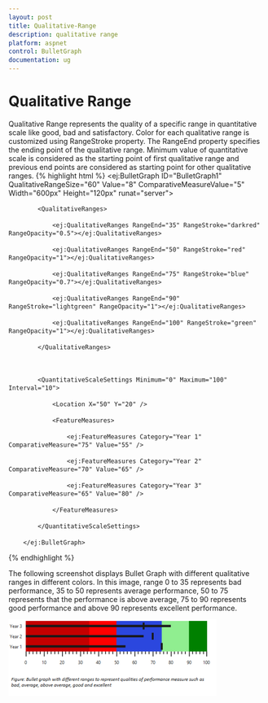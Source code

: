 ```yaml
---
layout: post
title: Qualitative-Range
description: qualitative range
platform: aspnet
control: BulletGraph	
documentation: ug
---
```


# Qualitative Range

Qualitative Range represents the quality of a specific range in quantitative scale like good, bad and satisfactory. Color for each qualitative range is customized using RangeStroke property. The RangeEnd property specifies the ending point of the qualitative range. Minimum value of quantitative scale is considered as the starting point of first qualitative range and previous end points are considered as starting point for other qualitative ranges. 
{% highlight html %}
<ej:BulletGraph ID="BulletGraph1" QualitativeRangeSize="60" Value="8" ComparativeMeasureValue="5" Width="600px" Height="120px" runat="server">                        

            <QualitativeRanges>

                <ej:QualitativeRanges RangeEnd="35" RangeStroke="darkred" RangeOpacity="0.5"></ej:QualitativeRanges>

                <ej:QualitativeRanges RangeEnd="50" RangeStroke="red" RangeOpacity="1"></ej:QualitativeRanges>

                <ej:QualitativeRanges RangeEnd="75" RangeStroke="blue" RangeOpacity="0.7"></ej:QualitativeRanges>

                <ej:QualitativeRanges RangeEnd="90" RangeStroke="lightgreen" RangeOpacity="1"></ej:QualitativeRanges>

                <ej:QualitativeRanges RangeEnd="100" RangeStroke="green" RangeOpacity="1"></ej:QualitativeRanges>

            </QualitativeRanges>



            <QuantitativeScaleSettings Minimum="0" Maximum="100" Interval="10">

                <Location X="50" Y="20" />

                <FeatureMeasures>

                    <ej:FeatureMeasures Category="Year 1" ComparativeMeasure="75" Value="55" />

                    <ej:FeatureMeasures Category="Year 2" ComparativeMeasure="70" Value="65" />

                    <ej:FeatureMeasures Category="Year 3" ComparativeMeasure="65" Value="80" />

                </FeatureMeasures>

            </QuantitativeScaleSettings>

        </ej:BulletGraph>

{% endhighlight  %}

The following screenshot displays Bullet Graph with different qualitative ranges in different colors. In this image, range 0 to 35 represents bad performance, 35 to 50 represents average performance, 50 to 75 represents that the performance is above average, 75 to 90 represents good performance and above 90 represents excellent performance.

![](Qualitative-Range_images/Qualitative-Range_img1.png)



